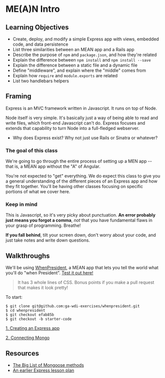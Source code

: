 # ME(A)N Intro

## Learning Objectives

- Create, deploy, and modify a simple Express app with views, embedded code, and data persistence
- List three similarities between an MEAN app and a Rails app
- Describe the purpose of `npm` and `package.json`, and how they're related
- Explain the difference between `npm install` and `npm install --save`
- Explain the difference between a static file and a dynamic file
- Define "middleware", and explain where the "middle" comes from
- Explain how `require` and `module.exports` are related
- List two handlebars helpers

## Framing

Express is an MVC framework written in Javascript. It runs on top of Node.

Node itself is very simple. It's basically just a way of being able to read and write files, which front-end Javascript can't do. Express focuses and extends that capability to turn Node into a full-fledged webserver.

- Why does Express exist? Why not just use Rails or Sinatra or whatever?

### The goal of this class

We're going to go through the entire process of setting up a MEN app -- that is, a MEAN app without the "A" of Angular.

You're not expected to "get" everything. We do expect this class to give you a general understanding of the different pieces of an Express app and how they fit together. You'll be having other classes focusing on specific portions of what we cover here.

### Keep in mind

This is Javascript, so it's very picky about punctuation. **An error probably just means you forgot a comma**, *not* that you have fundamental flaws in your grasp of programming. Breathe!

**If you fall behind**, tilt your screen down, don't worry about your code, and just take notes and write down questions.

## Walkthroughs

We'll be using [WhenPresident](https://github.com/ga-wdi-exercises/whenpresident/commits/master), a MEAN app that lets you tell the world what you'll do "when President". [Test it out here!](https://whenpresident.herokuapp.com/)

> It has 3 whole lines of CSS. Bonus points if you make a pull request that makes it look pretty!

To start:

```
$ git clone git@github.com:ga-wdi-exercises/whenpresident.git
$ cd whenpresident
$ git checkout efab85b
$ git checkout -b starter-code
```

[1. Creating an Express app](1-creating-an-express-app.md)

[2. Connecting Mongo](2-connecting-mongo.md)

## Resources

- [The Big List of Mongoose methods](http://mongoosejs.com/docs/api.html)
- [An earlier Express lesson plan](https://github.com/ga-wdi-lessons/express-intro)
